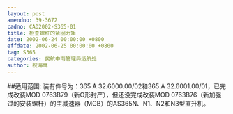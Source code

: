 ```yaml
---
layout: post
amendno: 39-3672
cadno: CAD2002-S365-01
title: 检查螺杆的紧固力矩
date: 2002-06-24 00:00:00 +0800
effdate: 2002-06-25 00:00:00 +0800
tag: S365
categories: 民航中南管理局适航处
author: 祝海鹰
---
```


##适用范围:
装有件号为：365 A 32.6000.00/02和365 A 32.6001.00/01，已完成改装MOD 0763B79（新O形封严），但还没完成改装MOD 0763B76（新加强过的安装螺杆）的主减速器（MGB）的AS365N、N1、N2和N3型直升机。

